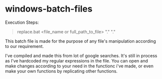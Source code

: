 # windows-batch-files

Execution Steps:

> replace.bat <file_name or full_path_to_file> "." "."

This batch file is made for the purpose of any file's manipulation according to our requirement.

I've compiled and made this from lot of google searches.
It's still in process as I've hardcoded my regular expressions in the file.
You can open and make changes according to your need in the functionc i've made, or even make your own functions by replicating other functions.

